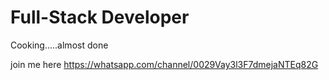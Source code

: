 # Full-Stack Developer 

Cooking.....almost done

join me here https://whatsapp.com/channel/0029Vay3l3F7dmejaNTEq82G
